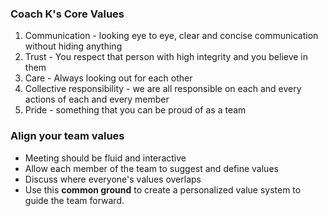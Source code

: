 ### Coach K's Core Values
1. Communication - looking eye to eye, clear and concise communication without hiding anything
2. Trust - You respect that person with high integrity and you believe in them
3. Care - Always looking out for each other
4. Collective responsibility - we are all responsible on each and every actions of each and every member
5. Pride - something that you can be proud of as a team


### Align your team values
- Meeting should be fluid and interactive
- Allow each member of the team to suggest and define values
- Discuss where everyone's values overlaps
- Use this **common ground** to create a personalized value system to guide the team forward.
